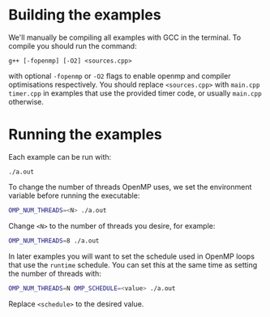 # Building the examples

We'll manually be compiling all examples with GCC in the terminal. To compile you should run the command:
```
g++ [-fopenmp] [-O2] <sources.cpp>
```

with optional `-fopenmp` or `-O2` flags to enable openmp and compiler optimisations respectively. You should replace `<sources.cpp>` with `main.cpp timer.cpp` in examples that use the provided timer code, or usually `main.cpp` otherwise.

# Running the examples

Each example can be run with:
```
./a.out
```

To change the number of threads OpenMP uses, we set the environment variable before running the executable:
```bash
OMP_NUM_THREADS=<N> ./a.out
```

Change `<N>` to the number of threads you desire, for example:
```bash
OMP_NUM_THREADS=8 ./a.out
```

In later examples you will want to set the schedule used in OpenMP loops that use the `runtime` schedule. You can set this at the same time as setting the number of threads with:
```bash
OMP_NUM_THREADS=N OMP_SCHEDULE=<value> ./a.out
```

Replace `<schedule>` to the desired value.
